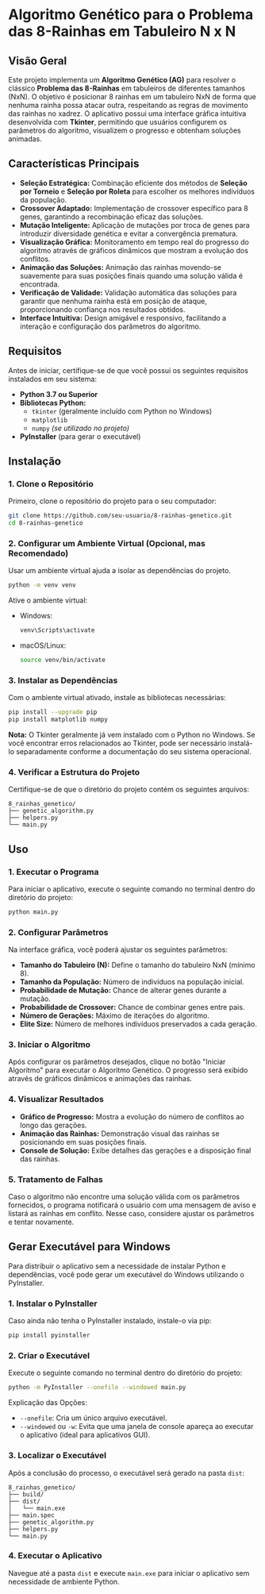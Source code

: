 
# Algoritmo Genético para o Problema das 8-Rainhas em Tabuleiro N x N

## **Visão Geral**

Este projeto implementa um **Algoritmo Genético (AG)** para resolver o clássico **Problema das 8-Rainhas** em tabuleiros de diferentes tamanhos (NxN). O objetivo é posicionar 8 rainhas em um tabuleiro NxN de forma que nenhuma rainha possa atacar outra, respeitando as regras de movimento das rainhas no xadrez. O aplicativo possui uma interface gráfica intuitiva desenvolvida com **Tkinter**, permitindo que usuários configurem os parâmetros do algoritmo, visualizem o progresso e obtenham soluções animadas.

## **Características Principais**

- **Seleção Estratégica:** Combinação eficiente dos métodos de **Seleção por Torneio** e **Seleção por Roleta** para escolher os melhores indivíduos da população.
- **Crossover Adaptado:** Implementação de crossover específico para 8 genes, garantindo a recombinação eficaz das soluções.
- **Mutação Inteligente:** Aplicação de mutações por troca de genes para introduzir diversidade genética e evitar a convergência prematura.
- **Visualização Gráfica:** Monitoramento em tempo real do progresso do algoritmo através de gráficos dinâmicos que mostram a evolução dos conflitos.
- **Animação das Soluções:** Animação das rainhas movendo-se suavemente para suas posições finais quando uma solução válida é encontrada.
- **Verificação de Validade:** Validação automática das soluções para garantir que nenhuma rainha está em posição de ataque, proporcionando confiança nos resultados obtidos.
- **Interface Intuitiva:** Design amigável e responsivo, facilitando a interação e configuração dos parâmetros do algoritmo.

## **Requisitos**

Antes de iniciar, certifique-se de que você possui os seguintes requisitos instalados em seu sistema:

- **Python 3.7 ou Superior**
- **Bibliotecas Python:**
  - `tkinter` (geralmente incluído com Python no Windows)
  - `matplotlib`
  - `numpy` *(se utilizado no projeto)*
- **PyInstaller** (para gerar o executável)

## **Instalação**

### **1. Clone o Repositório**

Primeiro, clone o repositório do projeto para o seu computador:

```bash
git clone https://github.com/seu-usuario/8-rainhas-genetico.git
cd 8-rainhas-genetico
```

### **2. Configurar um Ambiente Virtual** (Opcional, mas Recomendado)
Usar um ambiente virtual ajuda a isolar as dependências do projeto.

```bash
python -m venv venv
```
Ative o ambiente virtual:

- Windows:
    ```bash
    venv\Scripts\activate
    ```
- macOS/Linux:
    ```bash
    source venv/bin/activate
    ```

### **3. Instalar as Dependências**
Com o ambiente virtual ativado, instale as bibliotecas necessárias:

```bash
pip install --upgrade pip
pip install matplotlib numpy
```

**Nota:** O Tkinter geralmente já vem instalado com o Python no Windows. Se você encontrar erros relacionados ao Tkinter, pode ser necessário instalá-lo separadamente conforme a documentação do seu sistema operacional.

### **4. Verificar a Estrutura do Projeto**
Certifique-se de que o diretório do projeto contém os seguintes arquivos:

```
8_rainhas_genetico/
├── genetic_algorithm.py
├── helpers.py
└── main.py
```

## **Uso**

### **1. Executar o Programa**
Para iniciar o aplicativo, execute o seguinte comando no terminal dentro do diretório do projeto:

```bash
python main.py
```

### **2. Configurar Parâmetros**
Na interface gráfica, você poderá ajustar os seguintes parâmetros:

- **Tamanho do Tabuleiro (N):** Define o tamanho do tabuleiro NxN (mínimo 8).
- **Tamanho da População:** Número de indivíduos na população inicial.
- **Probabilidade de Mutação:** Chance de alterar genes durante a mutação.
- **Probabilidade de Crossover:** Chance de combinar genes entre pais.
- **Número de Gerações:** Máximo de iterações do algoritmo.
- **Elite Size:** Número de melhores indivíduos preservados a cada geração.

### **3. Iniciar o Algoritmo**
Após configurar os parâmetros desejados, clique no botão "Iniciar Algoritmo" para executar o Algoritmo Genético. O progresso será exibido através de gráficos dinâmicos e animações das rainhas.

### **4. Visualizar Resultados**
- **Gráfico de Progresso:** Mostra a evolução do número de conflitos ao longo das gerações.
- **Animação das Rainhas:** Demonstração visual das rainhas se posicionando em suas posições finais.
- **Console de Solução:** Exibe detalhes das gerações e a disposição final das rainhas.

### **5. Tratamento de Falhas**
Caso o algoritmo não encontre uma solução válida com os parâmetros fornecidos, o programa notificará o usuário com uma mensagem de aviso e listará as rainhas em conflito. Nesse caso, considere ajustar os parâmetros e tentar novamente.

## **Gerar Executável para Windows**

Para distribuir o aplicativo sem a necessidade de instalar Python e dependências, você pode gerar um executável do Windows utilizando o PyInstaller.

### **1. Instalar o PyInstaller**
Caso ainda não tenha o PyInstaller instalado, instale-o via pip:

```bash
pip install pyinstaller
```

### **2. Criar o Executável**
Execute o seguinte comando no terminal dentro do diretório do projeto:

```bash
python -m PyInstaller --onefile --windowed main.py
```

Explicação das Opções:

- `--onefile`: Cria um único arquivo executável.
- `--windowed` ou `-w`: Evita que uma janela de console apareça ao executar o aplicativo (ideal para aplicativos GUI).

### **3. Localizar o Executável**
Após a conclusão do processo, o executável será gerado na pasta `dist`:

```
8_rainhas_genetico/
├── build/
├── dist/
│   └── main.exe
├── main.spec
├── genetic_algorithm.py
├── helpers.py
└── main.py
```

### **4. Executar o Aplicativo**
Navegue até a pasta `dist` e execute `main.exe` para iniciar o aplicativo sem necessidade de ambiente Python.
